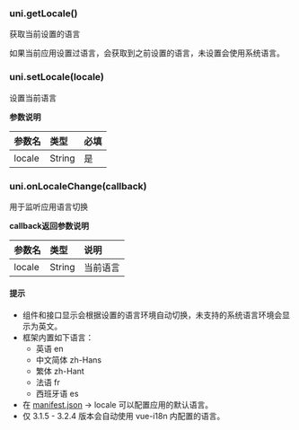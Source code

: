 ### uni.getLocale()

获取当前设置的语言

如果当前应用设置过语言，会获取到之前设置的语言，未设置会使用系统语言。

### uni.setLocale(locale)

设置当前语言

**参数说明**

|参数名|类型|必填|
|:-|:-|:-|
|locale|String|是|

### uni.onLocaleChange(callback)

用于监听应用语言切换

**callback返回参数说明**

|参数名|类型|说明|
|:-|:-|:-|
|locale|String|当前语言|

#### 提示

* 组件和接口显示会根据设置的语言环境自动切换，未支持的系统语言环境会显示为英文。
* 框架内置如下语言：
  * 英语 en
  * 中文简体 zh-Hans
  * 繁体 zh-Hant
  * 法语 fr
  * 西班牙语 es
* 在 [manifest.json](/collocation/manifest) -> locale 可以配置应用的默认语言。
* 仅 3.1.5 - 3.2.4 版本会自动使用 vue-i18n 内配置的语言。